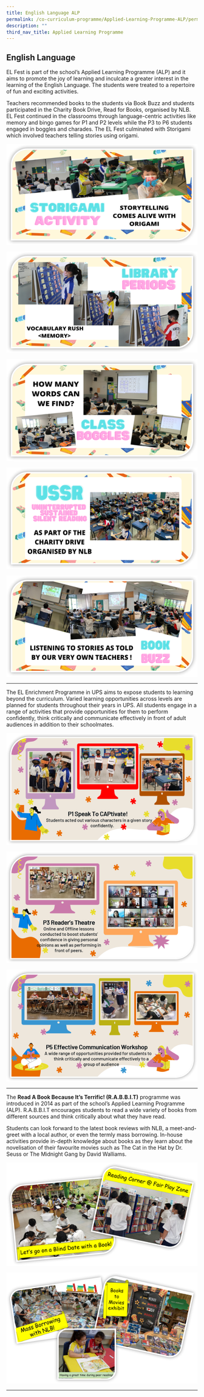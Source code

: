 ```yaml
---
title: English Language ALP
permalink: /co-curriculum-programme/Applied-Learning-Programme-ALP/permalink/
description: ""
third_nav_title: Applied Learning Programme
---
```


## **English Language**
EL Fest is part of the school’s Applied Learning Programme (ALP) and it aims to promote the joy of learning and inculcate a greater interest in the learning of the English Language. The students were treated to a repertoire of fun and exciting activities.

Teachers recommended books to the students via Book Buzz and students participated in the Charity Book Drive, Read for Books, organised by NLB.  EL Fest continued in the classrooms through language-centric activities like memory and bingo games for P1 and P2 levels while the P3 to P6 students engaged in boggles and charades. The EL Fest culminated with Storigami which involved teachers telling stories using origami.

![](/images/Storigami-600x317.png)

![](/images/Lib-Period-600x318.png)

![](/images/Class-Boogles-600x318.png)

![](/images/USSR-600x318.png)

![](/images/Book-Buzz-600x318.png)

---
The EL Enrichment Programme in UPS aims to expose students to learning beyond the curriculum. Varied learning opportunities across levels are planned for students throughout their years in UPS. All students engage in a range of activities that provide opportunities for them to perform confidently, think critically and communicate effectively in front of adult audiences in addition to their schoolmates.

![](/images/EL-Enrichmt-Prog-P1-CAPtivate-600x351.png)

![](/images/EL2.png)

![](/images/EL3.png)

---
The **Read A Book Because It’s Terrific! (R.A.B.B.I.T)** programme was introduced in 2014 as part of the school’s Applied Learning Programme (ALP). R.A.B.B.I.T encourages students to read a wide variety of books from different sources and think critically about what they have read.

Students can look forward to the latest book reviews with NLB, a meet-and-greet with a local author, or even the termly mass borrowing. In-house activities provide in-depth knowledge about books as they learn about the novelisation of their favourite movies such as The Cat in the Hat by Dr. Seuss or The Midnight Gang by David Walliams.

![](/images/EL4.png)

![](/images/EL5.png)

---